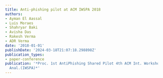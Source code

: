 ```yaml
---
title: Anti-phishing pilot at ACM IWSPA 2018
authors:
- Ayman El Aassal
- Luis Moraes
- Shahryar Baki
- Avisha Das
- Rakesh Verma
- ADR Verma
date: '2018-01-01'
publishDate: '2024-03-18T21:07:18.298898Z'
publication_types:
- paper-conference
publication: '*Proc. 1st AntiPhishing Shared Pilot 4th ACM Int. Workshop Secur. Privacy
  Anal.(IWSPA)*'
---
```

